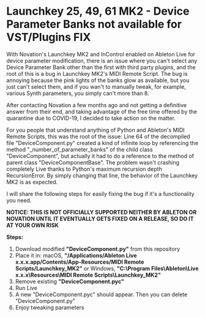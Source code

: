# Launchkey 25, 49, 61 MK2 - Device Parameter Banks not available for VST/Plugins FIX

With Novation's Launchkey MK2 and InControl enabled on Ableton Live for device parameter modification, there is an issue where you can't select any Device Parameter Bank other than the first with third party plugins, and the root of this is a bug in Launchkey MK2's MIDI Remote Script. The bug is annoying because the pink lights of the banks glow as available, but you just can't select them, and if you wan't to manually tweak, for example, various Synth parameters, you simply can't more than 8.

After contacting Novation a few months ago and not getting a definitive answer from their end, and taking advantage of the free time offered by the quarantine due to COVID-19, I decided to take action on the matter.

For you people that understand anything of Python and Ableton's MIDI Remote Scripts, this was the root of the issue: Line 64 of the decompiled file "DeviceComponent.py" created a kind of infinite loop by referencing the method "\_number\_of\_parameter\_banks" of the child class "DeviceComponent", but actually it had to do a reference to the method of parent class  "DeviceComponentBase". The problem wasn't crashing completely Live thanks to Python's maximum recursion depth RecursionError. By simply changing that line, the behavior of the Launchkey MK2 is as expected.

I will share the following steps for easily fixing the bug if it's a functionality you need.

**NOTICE: THIS IS NOT OFFICIALLY SUPPORTED NEITHER BY ABLETON OR NOVATION UNTIL IT EVENTUALLY GETS FIXED ON A RELEASE, SO DO IT AT YOUR OWN RISK**

**Steps:**

1. Download modified **"DeviceComponent.py"** from this repository
2. Place it in: macOS, **"/Applications/Ableton Live x.x.x.app/Contents/App-Resources/MIDI Remote Scripts/Launchkey\_MK2"** or Windows, **"C:\\Program Files\\Ableton\\Live x.x.x\\Resources\\MIDI Remote Scripts\\Launchkey\_MK2"**
3. Remove existing **"DeviceComponent.pyc"**
4. Run Live
5. A new "DeviceComponent.pyc" should appear. Then you can delete "DeviceComponent.py"
6. Enjoy tweaking parameters
